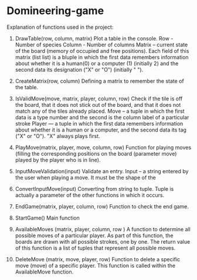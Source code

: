 # Domineering-game
Explanation of functions used in the project: 

1.	DrawTable(row, column, matrix)
Plot a table in the console. 
Row - Number of species
Column - Number of columns
Matrix – current state of the board (memory of occupied and free positions). Each field of this matrix (list list) is a bluple in which the first data remembers information about whether it is a human(0) or a computer (1) (initially 2) and the second data its designation ("X" or "O") (initially " ").

2.	CreateMatrix(row, column)
Defining a matrix to remember the state of the table.

3.	IsValidMove(move, matrix, player, column, row)
Check if the tile is off the board, that it does not stick out of the board, and that it does not match any of the tiles already placed. 
Move – a tuple in which the first data is a type number and the second is the column label of a particular stroke
Player — a tuple in which the first data remembers information about whether it is a human or a computer, and the second data its tag ("X" or "O"). "X" always plays first.

4.	PlayMove(matrix, player, move, column, row)
Function for playing moves (filling the corresponding positions on the board (parameter move) played by the player who is in line).

5.	InputMoveValidation(input)
Validate an entry.
Input – a string entered by the user when playing a move. It must be the shape of the <type><space><column>

6.	ConvertInputMove(input)
Converting from string to tuple. Tuple is actually a parameter of the other functions in which it occurs.

7.	EndGame(matrix, player, column, row)
Function to check the end game.

8.	StartGame()
Main function

9.	AvailableMoves (matrix, player, column, row )
A function to determine all possible moves of a particular player. 
As part of this function, the boards are drawn with all possible strokes, one by one. The return value of this function is a list of tuples that represent all possible moves. 

10.	 DeleteMove (matrix, move, player, row)
Function to delete a specific move (move) of a specific player. This function is called within the AvailableMove function. 

